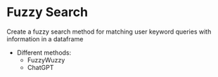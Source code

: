 # Fuzzy Search
Create a fuzzy search method for matching user keyword queries with information in a dataframe
* Different methods:
  * FuzzyWuzzy
  * ChatGPT
